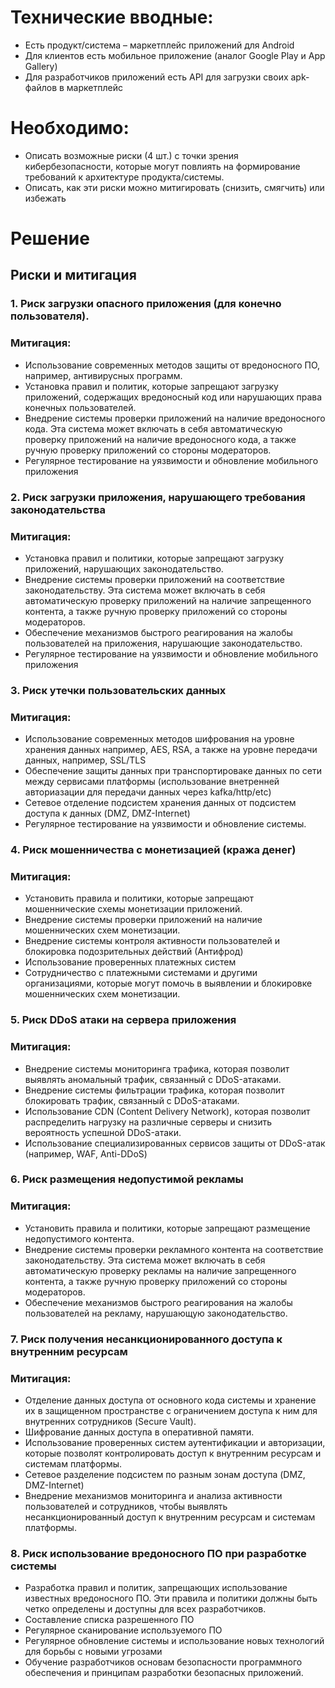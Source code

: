 # Технические вводные:
* Есть продукт/система – маркетплейс приложений для Android
* Для клиентов есть мобильное приложение (аналог Google Play и App Gallery)
* Для разработчиков приложений есть API для загрузки своих apk-файлов в маркетплейс

# Необходимо:
* Описать возможные риски (4 шт.) с точки зрения кибербезопасности, которые могут повлиять на формирование требований к архитектуре продукта/системы.
* Описать, как эти риски можно митигировать (снизить, смягчить) или избежать

# Решение

## Риски и митигация
### 1. Риск загрузки опасного приложения (для конечно пользователя).
### Митигация: 
* Использование современных методов защиты от вредоносного ПО, например, антивирусных программ.
* Установка правил и политик, которые запрещают загрузку приложений, содержащих вредоносный код или нарушающих права конечных пользователей. 
* Внедрение системы проверки приложений на наличие вредоносного кода. Эта система может включать в себя автоматическую проверку приложений на наличие вредоносного кода, а также ручную проверку приложений со стороны модераторов.
* Регулярное тестирование на уязвимости и обновление мобильного приложения

### 2. Риск загрузки приложения, нарушающего требования законодательства 
### Митигация: 
* Установка правил и политики, которые запрещают загрузку приложений, нарушающих законодательство. 
* Внедрение системы проверки приложений на соответствие законодательству. Эта система может включать в себя автоматическую проверку приложений на наличие запрещенного контента, а также ручную проверку приложений со стороны модераторов.
* Обеспечение механизмов быстрого реагирования на жалобы пользователей на приложения, нарушающие законодательство. 
* Регулярное тестирование на уязвимости и обновление мобильного приложения

### 3. Риск утечки пользовательских данных
### Митигация: 
* Использование современных методов шифрования на уровне хранения данных например, AES, RSA, а также на уровне передачи данных, например, SSL/TLS
* Обеспечение защиты данных при транспортироваке данных по сети между сервисами платформы (использование внетренней авториазации для передачи данных через kafka/http/etc)
* Сетевое отделение подсистем хранения данных от подсистем доступа к данных (DMZ, DMZ-Internet)
* Регулярное тестирование на уязвимости и обновление системы.

### 4. Риск мошенничества с монетизацией (кража денег)
### Митигация: 
* Установить правила и политики, которые запрещают мошеннические схемы монетизации приложений.
* Внедрение системы проверки приложений на наличие мошеннических схем монетизации.
* Внедрение системы контроля активности пользователей и блокировка подозрительных действий (Антифрод)
* Использование проверенных платежных систем
* Сотрудничество с платежными системами и другими организациями, которые могут помочь в выявлении и блокировке мошеннических схем монетизации.

### 5. Риск DDoS атаки на сервера приложения
### Митигация: 
* Внедрение системы мониторинга трафика, которая позволит выявлять аномальный трафик, связанный с DDoS-атаками.
* Внедрение системы фильтрации трафика, которая позволит блокировать трафик, связанный с DDoS-атаками.
* Использование CDN (Content Delivery Network), которая позволит распределить нагрузку на различные серверы и снизить вероятность успешной DDoS-атаки.
* Использование специализированных сервисов защиты от DDoS-атак (например, WAF, Anti-DDoS)

### 6. Риск размещения недопустимой рекламы
### Митигация: 
* Установить правила и политики, которые запрещают размещение недопустимого контента. 
* Внедрение системы проверки рекламного контента на соответствие законодательству. Эта система может включать в себя автоматическую проверку рекламы на наличие запрещенного контента, а также ручную проверку приложений со стороны модераторов.
* Обеспечение механизмов быстрого реагирования на жалобы пользователей на рекламу, нарушающую законодательство. 

### 7. Риск получения несанкционированного доступа к внутренним ресурсам
### Митигация: 
* Отделение данных доступа от основного кода системы и хранение их в защищенном пространстве с ограничением доступа к ним для внутренних сотрудников (Secure Vault).
* Шифрование данных доступа в оперативной памяти.
* Использование проверенных систем аутентификации и авторизации, которые позволят контролировать доступ к внутренним ресурсам и системам платформы.
* Сетевое разделение подсистем по разным зонам доступа (DMZ, DMZ-Internet)
* Внедрение механизмов мониторинга и анализа активности пользователей и сотрудников, чтобы выявлять несанкционированный доступ к внутренним ресурсам и системам платформы.

### 8. Риск использование вредоносного ПО при разработке системы
* Разработка правил и политик, запрещающих использование известных вредоносного ПО. Эти правила и политики должны быть четко определены и доступны для всех разработчиков.
* Составление списка разрешенного ПО
* Регулярное сканирование используемого ПО 
* Регулярное обновление системы и использование новых технологий для борьбы с новыми угрозами
* Обучение разработчиков основам безопасности программного обеспечения и принципам разработки безопасных приложений.